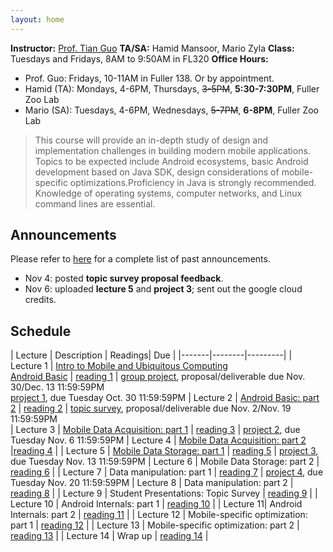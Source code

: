 ```yaml
---
layout: home
---
```


**Instructor:** [Prof. Tian Guo](http://tianguo.info/) 
**TA/SA:** Hamid Mansoor, Mario Zyla 
**Class:** Tuesdays and Fridays, 8AM to 9:50AM in FL320 
**Office Hours:**
  * Prof. Guo: Fridays, 10-11AM in Fuller 138. Or by appointment. 
  * Hamid (TA): Mondays, 4-6PM, Thursdays, ~~3-5PM~~, __5:30-7:30PM__, Fuller Zoo Lab 
  * Mario (SA): Tuesdays, 4-6PM, Wednesdays, ~~5-7PM~~, __6-8PM__, Fuller Zoo Lab 

> This course will provide an in-depth study of design and implementation challenges in building modern mobile applications. Topics to be expected include Android ecosystems, basic Android development based on Java SDK, design considerations of mobile-specific optimizations.Proficiency in Java is strongly recommended. Knowledge of operating systems, computer networks, and Linux command lines are essential. 

## Announcements
Please refer to [here](/revisions/) for a complete list of past announcements. 

- Nov 4: posted **topic survey proposal feedback**. 
- Nov 6: uploaded **lecture 5** and **project 3**; sent out the google cloud credits. 

## Schedule  ##

| Lecture | Description | Readings| Due | 
|-------|--------|---------|
| Lecture 1 | [Intro to Mobile and Ubiquitous Computing <br> Android Basic](https://ia.wpi.edu/cs4518/resources.php) | [reading 1](https://ia.wpi.edu/cs4518/resources.php) | [group project](https://ia.wpi.edu/cs4518/resources.php), proposal/deliverable due Nov. 30/Dec. 13 11:59:59PM <br>  [project 1](https://ia.wpi.edu/cs4518/resources.php), due Tuesday Oct. 30 11:59:59PM
| Lecture 2 | [Android Basic: part 2](https://ia.wpi.edu/cs4518/resources.php) | [reading 2](https://ia.wpi.edu/cs4518/resources.php)  | [topic survey](https://ia.wpi.edu/cs4518/resources.php), proposal/deliverable due Nov. 2/Nov. 19 11:59:59PM <br>
| Lecture 3 | [Mobile Data Acquisition: part 1](https://ia.wpi.edu/cs4518/resources.php)  | [reading 3](https://ia.wpi.edu/cs4518/resources.php)    | [project 2](https://ia.wpi.edu/cs4518/resources.php), due Tuesday Nov. 6 11:59:59PM 
| Lecture 4 | [Mobile Data Acquisition: part 2](https://ia.wpi.edu/cs4518/resources.php)  |[reading 4](https://ia.wpi.edu/cs4518/resources.php)  |
| Lecture 5 | [Mobile Data Storage: part 1](https://ia.wpi.edu/cs4518/resources.php)   | [reading 5](https://ia.wpi.edu/cs4518/resources.php) | [project 3](https://ia.wpi.edu/cs4518/resources.php), due Tuesday Nov. 13 11:59:59PM 
| Lecture 6 | Mobile Data Storage: part 2 | [reading 6](https://ia.wpi.edu/cs4518/resources.php) |
| Lecture 7 | Data manipulation: part 1 | [reading 7](url) | [project 4](url), due Tuesday Nov. 20 11:59:59PM 
| Lecture 8 | Data manipulation: part 2 | [reading 8](url) |
| Lecture 9 | Student Presentations: Topic Survey | [reading 9](url) | 
| Lecture 10 | Android Internals: part 1  | [reading 10](url) |
| Lecture 11| Android Internals: part 2 | [reading 11](url) | 
| Lecture 12 | Mobile-specific optimization: part 1    | [reading 12](url) |
| Lecture 13 | Mobile-specific optimization: part 2 | [reading 13](url) |
| Lecture 14 | Wrap up | [reading 14](url) | 
